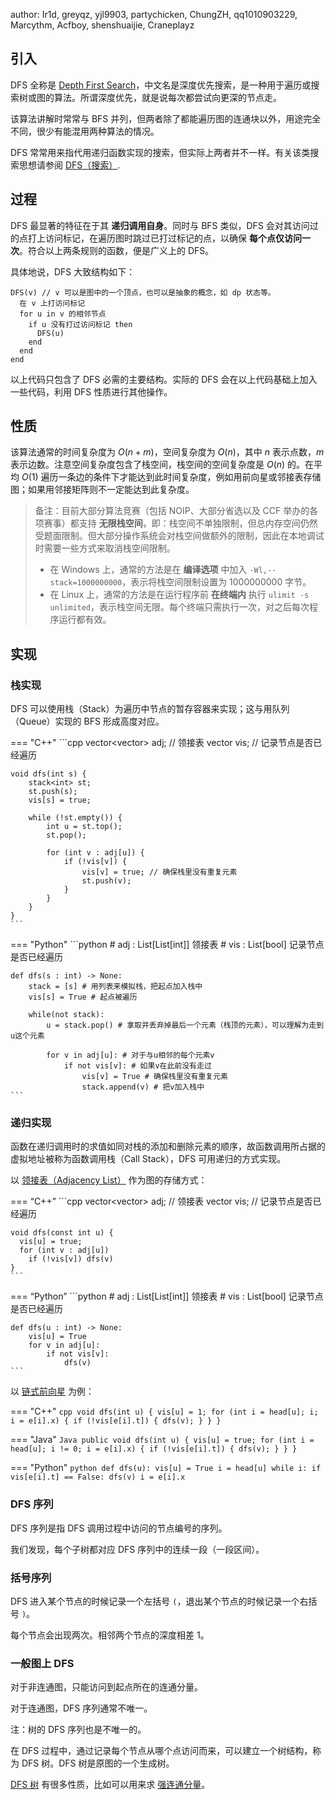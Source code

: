 author: Ir1d, greyqz, yjl9903, partychicken, ChungZH, qq1010903229, Marcythm, Acfboy, shenshuaijie, Craneplayz

## 引入

DFS 全称是 [Depth First Search](https://en.wikipedia.org/wiki/Depth-first_search)，中文名是深度优先搜索，是一种用于遍历或搜索树或图的算法。所谓深度优先，就是说每次都尝试向更深的节点走。

该算法讲解时常常与 BFS 并列，但两者除了都能遍历图的连通块以外，用途完全不同，很少有能混用两种算法的情况。

DFS 常常用来指代用递归函数实现的搜索，但实际上两者并不一样。有关该类搜索思想请参阅 [DFS（搜索）](../search/dfs.md).

## 过程

DFS 最显著的特征在于其 **递归调用自身**。同时与 BFS 类似，DFS 会对其访问过的点打上访问标记，在遍历图时跳过已打过标记的点，以确保 **每个点仅访问一次**。符合以上两条规则的函数，便是广义上的 DFS。

具体地说，DFS 大致结构如下：

    DFS(v) // v 可以是图中的一个顶点，也可以是抽象的概念，如 dp 状态等。
      在 v 上打访问标记
      for u in v 的相邻节点
        if u 没有打过访问标记 then
          DFS(u)
        end
      end
    end

以上代码只包含了 DFS 必需的主要结构。实际的 DFS 会在以上代码基础上加入一些代码，利用 DFS 性质进行其他操作。

## 性质

该算法通常的时间复杂度为 $O(n+m)$，空间复杂度为 $O(n)$，其中 $n$ 表示点数，$m$ 表示边数。注意空间复杂度包含了栈空间，栈空间的空间复杂度是 $O(n)$ 的。在平均 $O(1)$ 遍历一条边的条件下才能达到此时间复杂度，例如用前向星或邻接表存储图；如果用邻接矩阵则不一定能达到此复杂度。

> 备注：目前大部分算法竞赛（包括 NOIP、大部分省选以及 CCF 举办的各项赛事）都支持 **无限栈空间**，即：栈空间不单独限制，但总内存空间仍然受题面限制。但大部分操作系统会对栈空间做额外的限制，因此在本地调试时需要一些方式来取消栈空间限制。
>
> -   在 Windows 上，通常的方法是在 **编译选项** 中加入 `-Wl,--stack=1000000000`，表示将栈空间限制设置为 1000000000 字节。
> -   在 Linux 上，通常的方法是在运行程序前 **在终端内** 执行 `ulimit -s unlimited`，表示栈空间无限。每个终端只需执行一次，对之后每次程序运行都有效。

## 实现

### 栈实现

DFS 可以使用栈（Stack）为遍历中节点的暂存容器来实现；这与用队列（Queue）实现的 BFS 形成高度对应。

=== "C++"
    ```cpp
    vector<vector<int>> adj; // 领接表
    vector<bool> vis; // 记录节点是否已经遍历
    
    void dfs(int s) {
        stack<int> st;
        st.push(s);
        vis[s] = true;
    
        while (!st.empty()) {
            int u = st.top();
            st.pop();
            
            for (int v : adj[u]) { 
                if (!vis[v]) {
                    vis[v] = true; // 确保栈里没有重复元素
                    st.push(v);
                }
            }
        }
    }
    ```

=== "Python"
    ```python
    # adj : List[List[int]] 领接表
    # vis : List[bool] 记录节点是否已经遍历

    def dfs(s : int) -> None:
        stack = [s] # 用列表来模拟栈，把起点加入栈中
        vis[s] = True # 起点被遍历
        
        while(not stack):
        	u = stack.pop() # 拿取并丢弃掉最后一个元素（栈顶的元素），可以理解为走到u这个元素
         
        	for v in adj[u]: # 对于与u相邻的每个元素v
        		if not vis[v]: # 如果v在此前没有走过
                    vis[v] = True # 确保栈里没有重复元素
        			stack.append(v) # 把v加入栈中
    ```

### 递归实现

函数在递归调用时的求值如同对栈的添加和删除元素的顺序，故函数调用所占据的虚拟地址被称为函数调用栈（Call Stack），DFS 可用递归的方式实现。

以 [领接表（Adjacency List）](./save.md#领接表) 作为图的存储方式：

=== “C++”
    ```cpp
    vector<vector<int>> adj;  // 领接表
    vector<bool> vis;         // 记录节点是否已经遍历
    
    void dfs(const int u) {
      vis[u] = true;
      for (int v : adj[u])
        if (!vis[v]) dfs(v)
    }
    ```

=== “Python”
    ```python
    # adj : List[List[int]] 领接表
    # vis : List[bool] 记录节点是否已经遍历
    
    def dfs(u : int) -> None:
        vis[u] = True
        for v in adj[u]:
            if not vis[v]:
                dfs(v)
    ```

以 [链式前向星](./save.md#链式前向星) 为例：

=== "C++"
    ```cpp
    void dfs(int u) {
      vis[u] = 1;
      for (int i = head[u]; i; i = e[i].x) {
        if (!vis[e[i].t]) {
          dfs(v);
        }
      }
    }
    ```

=== "Java"
    ```Java
    public void dfs(int u) {
        vis[u] = true;
        for (int i = head[u]; i != 0; i = e[i].x) {
            if (!vis[e[i].t]) {
                dfs(v);
            }
        }
    }
    ```

=== "Python"
    ```python
    def dfs(u):
        vis[u] = True
        i = head[u]
        while i:
            if vis[e[i].t] == False:
                dfs(v)
            i = e[i].x
    ```

### DFS 序列

DFS 序列是指 DFS 调用过程中访问的节点编号的序列。

我们发现，每个子树都对应 DFS 序列中的连续一段（一段区间）。

### 括号序列

DFS 进入某个节点的时候记录一个左括号 `(`，退出某个节点的时候记录一个右括号 `)`。

每个节点会出现两次。相邻两个节点的深度相差 1。

### 一般图上 DFS

对于非连通图，只能访问到起点所在的连通分量。

对于连通图，DFS 序列通常不唯一。

注：树的 DFS 序列也是不唯一的。

在 DFS 过程中，通过记录每个节点从哪个点访问而来，可以建立一个树结构，称为 DFS 树。DFS 树是原图的一个生成树。

[DFS 树](./scc.md#dfs-生成树) 有很多性质，比如可以用来求 [强连通分量](./scc.md)。
